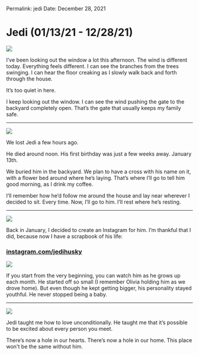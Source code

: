 
Permalink: jedi
Date: December 28, 2021

# Jedi (01/13/21 - 12/28/21)

![](https://i.imgur.com/nrrCSUV.jpg)

I’ve been looking out the window a lot this afternoon. The wind is different today. Everything feels different. I can see the branches from the trees swinging. I can hear the floor creaking as I slowly walk back and forth through the house.

It’s too quiet in here.

I keep looking out the window. I can see the wind pushing the gate to the backyard completely open. That’s the gate that usually keeps my family safe.

---- 

![](https://i.imgur.com/9dipGzO.jpg)

We lost Jedi a few hours ago. 

He died around noon. His first birthday was just a few weeks away. January 13th.

We buried him in the backyard. We plan to have a cross with his name on it, with a flower bed around where he’s laying. That’s where I’ll go to tell him good morning, as I drink my coffee.

I’ll remember how he’d follow me around the house and lay near wherever I decided to sit. Every time. Now, I’ll go to him. I’ll rest where he’s resting.

---- 

![](https://i.imgur.com/2M7Qgsf.jpg)

Back in January, I decided to create an Instagram for him. I’m thankful that I did, because now I have a scrapbook of his life:

### [instagram.com/jedihusky](https://instagram.com/jedihusky)

![](https://i.imgur.com/V8jBV2Y.jpg)

If you start from the very beginning, you can watch him as he grows up each month. He started off so small (I remember Olivia holding him as we drove home). But even though he kept getting bigger, his personality stayed youthful. He never stopped being a baby.

---- 

![](https://i.imgur.com/7GFTOoX.jpg)

Jedi taught me how to love unconditionally. He taught me that it’s possible to be excited about every person you meet.

There’s now a hole in our hearts. There’s now a hole in our home. This place won't be the same without him. 
